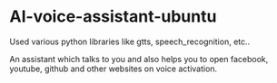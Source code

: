 # AI-voice-assistant-ubuntu

Used various python libraries like gtts, speech_recognition, etc..

An assistant which talks to you and also helps you to open facebook, youtube, github and other websites on voice activation.
